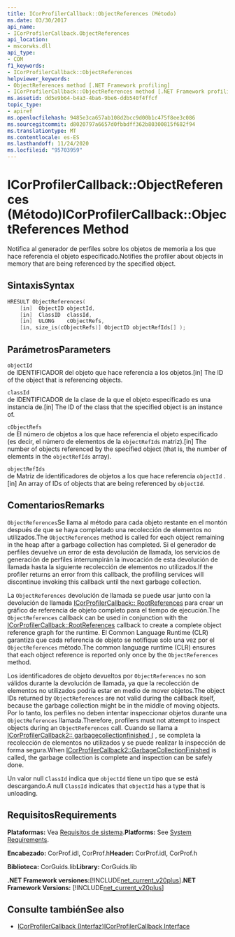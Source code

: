 ```yaml
---
title: ICorProfilerCallback::ObjectReferences (Método)
ms.date: 03/30/2017
api_name:
- ICorProfilerCallback.ObjectReferences
api_location:
- mscorwks.dll
api_type:
- COM
f1_keywords:
- ICorProfilerCallback::ObjectReferences
helpviewer_keywords:
- ObjectReferences method [.NET Framework profiling]
- ICorProfilerCallback::ObjectReferences method [.NET Framework profiling]
ms.assetid: dd5e9b64-b4a3-4ba6-9be6-ddb540f4ffcf
topic_type:
- apiref
ms.openlocfilehash: 9485e3ca657ab108d2bcc9d00b1c475f8ee3c086
ms.sourcegitcommit: d8020797a6657d0fbbdff362b80300815f682f94
ms.translationtype: MT
ms.contentlocale: es-ES
ms.lasthandoff: 11/24/2020
ms.locfileid: "95703959"
---
```

# <a name="icorprofilercallbackobjectreferences-method"></a><span data-ttu-id="b91e1-102">ICorProfilerCallback::ObjectReferences (Método)</span><span class="sxs-lookup"><span data-stu-id="b91e1-102">ICorProfilerCallback::ObjectReferences Method</span></span>

<span data-ttu-id="b91e1-103">Notifica al generador de perfiles sobre los objetos de memoria a los que hace referencia el objeto especificado.</span><span class="sxs-lookup"><span data-stu-id="b91e1-103">Notifies the profiler about objects in memory that are being referenced by the specified object.</span></span>  
  
## <a name="syntax"></a><span data-ttu-id="b91e1-104">Sintaxis</span><span class="sxs-lookup"><span data-stu-id="b91e1-104">Syntax</span></span>  
  
```cpp  
HRESULT ObjectReferences(  
    [in]  ObjectID objectId,  
    [in]  ClassID  classId,  
    [in]  ULONG    cObjectRefs,  
    [in, size_is(cObjectRefs)] ObjectID objectRefIds[] );  
```  
  
## <a name="parameters"></a><span data-ttu-id="b91e1-105">Parámetros</span><span class="sxs-lookup"><span data-stu-id="b91e1-105">Parameters</span></span>  

 `objectId`  
 <span data-ttu-id="b91e1-106">de IDENTIFICADOR del objeto que hace referencia a los objetos.</span><span class="sxs-lookup"><span data-stu-id="b91e1-106">[in] The ID of the object that is referencing objects.</span></span>  
  
 `classId`  
 <span data-ttu-id="b91e1-107">de IDENTIFICADOR de la clase de la que el objeto especificado es una instancia de.</span><span class="sxs-lookup"><span data-stu-id="b91e1-107">[in] The ID of the class that the specified object is an instance of.</span></span>  
  
 `cObjectRefs`  
 <span data-ttu-id="b91e1-108">de El número de objetos a los que hace referencia el objeto especificado (es decir, el número de elementos de la `objectRefIds` matriz).</span><span class="sxs-lookup"><span data-stu-id="b91e1-108">[in] The number of objects referenced by the specified object (that is, the number of elements in the `objectRefIds` array).</span></span>  
  
 `objectRefIds`  
 <span data-ttu-id="b91e1-109">de Matriz de identificadores de objetos a los que hace referencia `objectId` .</span><span class="sxs-lookup"><span data-stu-id="b91e1-109">[in] An array of IDs of objects that are being referenced by `objectId`.</span></span>  
  
## <a name="remarks"></a><span data-ttu-id="b91e1-110">Comentarios</span><span class="sxs-lookup"><span data-stu-id="b91e1-110">Remarks</span></span>  

 <span data-ttu-id="b91e1-111">`ObjectReferences`Se llama al método para cada objeto restante en el montón después de que se haya completado una recolección de elementos no utilizados.</span><span class="sxs-lookup"><span data-stu-id="b91e1-111">The `ObjectReferences` method is called for each object remaining in the heap after a garbage collection has completed.</span></span> <span data-ttu-id="b91e1-112">Si el generador de perfiles devuelve un error de esta devolución de llamada, los servicios de generación de perfiles interrumpirán la invocación de esta devolución de llamada hasta la siguiente recolección de elementos no utilizados.</span><span class="sxs-lookup"><span data-stu-id="b91e1-112">If the profiler returns an error from this callback, the profiling services will discontinue invoking this callback until the next garbage collection.</span></span>  
  
 <span data-ttu-id="b91e1-113">La `ObjectReferences` devolución de llamada se puede usar junto con la devolución de llamada [ICorProfilerCallback:: RootReferences](icorprofilercallback-rootreferences-method.md) para crear un gráfico de referencia de objeto completo para el tiempo de ejecución.</span><span class="sxs-lookup"><span data-stu-id="b91e1-113">The `ObjectReferences` callback can be used in conjunction with the [ICorProfilerCallback::RootReferences](icorprofilercallback-rootreferences-method.md) callback to create a complete object reference graph for the runtime.</span></span> <span data-ttu-id="b91e1-114">El Common Language Runtime (CLR) garantiza que cada referencia de objeto se notifique solo una vez por el `ObjectReferences` método.</span><span class="sxs-lookup"><span data-stu-id="b91e1-114">The common language runtime (CLR) ensures that each object reference is reported only once by the `ObjectReferences` method.</span></span>  
  
 <span data-ttu-id="b91e1-115">Los identificadores de objeto devueltos por `ObjectReferences` no son válidos durante la devolución de llamada, ya que la recolección de elementos no utilizados podría estar en medio de mover objetos.</span><span class="sxs-lookup"><span data-stu-id="b91e1-115">The object IDs returned by `ObjectReferences` are not valid during the callback itself, because the garbage collection might be in the middle of moving objects.</span></span> <span data-ttu-id="b91e1-116">Por lo tanto, los perfiles no deben intentar inspeccionar objetos durante una `ObjectReferences` llamada.</span><span class="sxs-lookup"><span data-stu-id="b91e1-116">Therefore, profilers must not attempt to inspect objects during an `ObjectReferences` call.</span></span> <span data-ttu-id="b91e1-117">Cuando se llama a [ICorProfilerCallback2:: garbagecollectionfinished (](icorprofilercallback2-garbagecollectionfinished-method.md) , se completa la recolección de elementos no utilizados y se puede realizar la inspección de forma segura.</span><span class="sxs-lookup"><span data-stu-id="b91e1-117">When [ICorProfilerCallback2::GarbageCollectionFinished](icorprofilercallback2-garbagecollectionfinished-method.md) is called, the garbage collection is complete and inspection can be safely done.</span></span>  
  
 <span data-ttu-id="b91e1-118">Un valor null `ClassId` indica que `objectId` tiene un tipo que se está descargando.</span><span class="sxs-lookup"><span data-stu-id="b91e1-118">A null `ClassId` indicates that `objectId` has a type that is unloading.</span></span>  
  
## <a name="requirements"></a><span data-ttu-id="b91e1-119">Requisitos</span><span class="sxs-lookup"><span data-stu-id="b91e1-119">Requirements</span></span>  

 <span data-ttu-id="b91e1-120">**Plataformas:** Vea [Requisitos de sistema](../../get-started/system-requirements.md).</span><span class="sxs-lookup"><span data-stu-id="b91e1-120">**Platforms:** See [System Requirements](../../get-started/system-requirements.md).</span></span>  
  
 <span data-ttu-id="b91e1-121">**Encabezado:** CorProf.idl, CorProf.h</span><span class="sxs-lookup"><span data-stu-id="b91e1-121">**Header:** CorProf.idl, CorProf.h</span></span>  
  
 <span data-ttu-id="b91e1-122">**Biblioteca:** CorGuids.lib</span><span class="sxs-lookup"><span data-stu-id="b91e1-122">**Library:** CorGuids.lib</span></span>  
  
 <span data-ttu-id="b91e1-123">**.NET Framework versiones:**[!INCLUDE[net_current_v20plus](../../../../includes/net-current-v20plus-md.md)]</span><span class="sxs-lookup"><span data-stu-id="b91e1-123">**.NET Framework Versions:** [!INCLUDE[net_current_v20plus](../../../../includes/net-current-v20plus-md.md)]</span></span>  
  
## <a name="see-also"></a><span data-ttu-id="b91e1-124">Consulte también</span><span class="sxs-lookup"><span data-stu-id="b91e1-124">See also</span></span>

- [<span data-ttu-id="b91e1-125">ICorProfilerCallback (Interfaz)</span><span class="sxs-lookup"><span data-stu-id="b91e1-125">ICorProfilerCallback Interface</span></span>](icorprofilercallback-interface.md)
